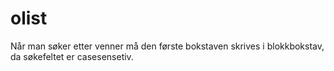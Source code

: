 # olist

Når man søker etter venner må den første bokstaven skrives i blokkbokstav, da søkefeltet er casesensetiv. 
